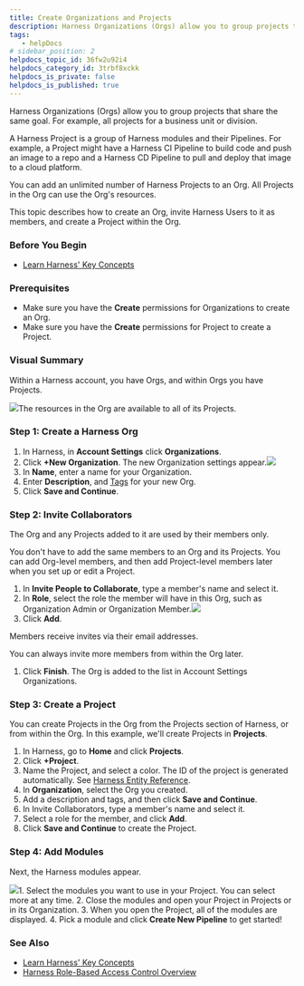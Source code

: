 ```yaml
---
title: Create Organizations and Projects
description: Harness Organizations (Orgs) allow you to group projects that share the same goal. For example, all projects for a business unit or division. A Harness Project is a group of Harness modules and their…
tags: 
   - helpDocs
# sidebar_position: 2
helpdocs_topic_id: 36fw2u92i4
helpdocs_category_id: 3trbf8xckk
helpdocs_is_private: false
helpdocs_is_published: true
---
```


Harness Organizations (Orgs) allow you to group projects that share the same goal. For example, all projects for a business unit or division.

A Harness Project is a group of Harness modules and their Pipelines. For example, a Project might have a Harness CI Pipeline to build code and push an image to a repo and a Harness CD Pipeline to pull and deploy that image to a cloud platform.

You can add an unlimited number of Harness Projects to an Org. All Projects in the Org can use the Org's resources.

This topic describes how to create an Org, invite Harness Users to it as members, and create a Project within the Org.

### Before You Begin

* [Learn Harness' Key Concepts](/article/hv2758ro4e-learn-harness-key-concepts)

### Prerequisites

* Make sure you have the **Create** permissions for Organizations to create an Org.
* Make sure you have the **Create** permissions for Project to create a Project.

### Visual Summary

Within a Harness account, you have Orgs, and within Orgs you have Projects.

![](https://files.helpdocs.io/i5nl071jo5/articles/36fw2u92i4/1614902717126/image.png)The resources in the Org are available to all of its Projects.

### Step 1: Create a Harness Org

1. In Harness, in **Account Settings** click **Organizations**.
2. Click **+New Organization**. The new Organization settings appear.![](https://files.helpdocs.io/i5nl071jo5/articles/36fw2u92i4/1648718357033/screenshot-2022-03-31-at-2-48-46-pm.png)
3. In **Name**, enter a name for your Organization.
4. Enter **Description**, and [Tags](/article/i8t053o0sq-tags-reference) for your new Org.
5. Click **Save and Continue**.

### Step 2: Invite Collaborators

The Org and any Projects added to it are used by their members only.

You don't have to add the same members to an Org and its Projects. You can add Org-level members, and then add Project-level members later when you set up or edit a Project.

1. In **Invite People to Collaborate**, type a member's name and select it.
2. In **Role**, select the role the member will have in this Org, such as Organization Admin or Organization Member.![](https://files.helpdocs.io/i5nl071jo5/articles/36fw2u92i4/1648718846633/screenshot-2022-03-31-at-2-54-26-pm.png)
3. Click **Add**.

Members receive invites via their email addresses.

You can always invite more members from within the Org later.

1. Click **Finish**. The Org is added to the list in Account Settings Organizations.

### Step 3: Create a Project

You can create Projects in the Org from the Projects section of Harness, or from within the Org. In this example, we'll create Projects in **Projects**.

1. In Harness, go to **Home** and click **Projects**.
2. Click **+Project**.
3. Name the Project, and select a color. The ID of the project is generated automatically. See [Harness Entity Reference](/article/tygjin99y9-harness-entity-reference).
4. In **Organization**, select the Org you created.
5. Add a description and tags, and then click **Save and Continue**.
6. In Invite Collaborators, type a member's name and select it.
7. Select a role for the member, and click **Add**.
8. Click **Save and Continue** to create the Project.

### Step 4: Add Modules

Next, the Harness modules appear.

![](https://files.helpdocs.io/i5nl071jo5/articles/36fw2u92i4/1639730357778/screenshot-2021-12-17-at-2-07-34-pm.png)1. Select the modules you want to use in your Project. You can select more at any time.
2. Close the modules and open your Project in Projects or in its Organization.
3. When you open the Project, all of the modules are displayed.
4. Pick a module and click **Create New Pipeline** to get started!

### See Also

* [Learn Harness' Key Concepts](/article/hv2758ro4e-learn-harness-key-concepts)
* [Harness Role-Based Access Control Overview](/article/vz5cq0nfg2-rbac-in-harness)

